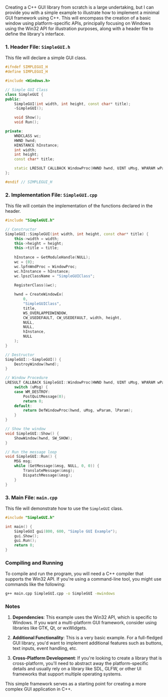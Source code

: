 Creating a C++ GUI library from scratch is a large undertaking, but I can provide you with a simple example to illustrate how to implement a minimal GUI framework using C++. This will encompass the creation of a basic window using platform-specific APIs, principally focusing on Windows using the Win32 API for illustration purposes, along with a header file to define the library's interface.

### 1. Header File: `SimpleGUI.h`

This file will declare a simple GUI class.

```cpp
#ifndef SIMPLEGUI_H
#define SIMPLEGUI_H

#include <Windows.h>

// Simple GUI Class
class SimpleGUI {
public:
    SimpleGUI(int width, int height, const char* title);
    ~SimpleGUI();

    void Show();
    void Run();

private:
    WNDCLASS wc;
    HWND hwnd;
    HINSTANCE hInstance;
    int width;
    int height;
    const char* title;

    static LRESULT CALLBACK WindowProc(HWND hwnd, UINT uMsg, WPARAM wParam, LPARAM lParam);
};

#endif // SIMPLEGUI_H
```

### 2. Implementation File: `SimpleGUI.cpp`

This file will contain the implementation of the functions declared in the header.

```cpp
#include "SimpleGUI.h"

// Constructor
SimpleGUI::SimpleGUI(int width, int height, const char* title) {
    this->width = width;
    this->height = height;
    this->title = title;
    
    hInstance = GetModuleHandle(NULL);
    wc = {0};
    wc.lpfnWndProc = WindowProc;
    wc.hInstance = hInstance;
    wc.lpszClassName = "SimpleGUIClass";
    
    RegisterClass(&wc);

    hwnd = CreateWindowEx(
        0, 
        "SimpleGUIClass", 
        title, 
        WS_OVERLAPPEDWINDOW,
        CW_USEDEFAULT, CW_USEDEFAULT, width, height,
        NULL, 
        NULL, 
        hInstance, 
        NULL
    );
}

// Destructor
SimpleGUI::~SimpleGUI() {
    DestroyWindow(hwnd);
}

// Window Procedure
LRESULT CALLBACK SimpleGUI::WindowProc(HWND hwnd, UINT uMsg, WPARAM wParam, LPARAM lParam) {
    switch (uMsg) {
    case WM_DESTROY:
        PostQuitMessage(0);
        return 0;
    default:
        return DefWindowProc(hwnd, uMsg, wParam, lParam);
    }
}

// Show the window
void SimpleGUI::Show() {
    ShowWindow(hwnd, SW_SHOW);
}

// Run the message loop
void SimpleGUI::Run() {
    MSG msg;
    while (GetMessage(&msg, NULL, 0, 0)) {
        TranslateMessage(&msg);
        DispatchMessage(&msg);
    }
}
```

### 3. Main File: `main.cpp`

This file will demonstrate how to use the `SimpleGUI` class.

```cpp
#include "SimpleGUI.h"

int main() {
    SimpleGUI gui(800, 600, "Simple GUI Example");
    gui.Show();
    gui.Run();
    return 0;
}
```

### Compiling and Running

To compile and run the program, you will need a C++ compiler that supports the Win32 API. If you're using a command-line tool, you might use commands like the following:

```bash
g++ main.cpp SimpleGUI.cpp -o SimpleGUI -mwindows
```

### Notes

1. **Dependencies**: This example uses the Win32 API, which is specific to Windows. If you want a multi-platform GUI framework, consider using libraries like GTK, Qt, or wxWidgets.

2. **Additional Functionality**: This is a very basic example. For a full-fledged GUI library, you'd want to implement additional features such as buttons, text inputs, event handling, etc.

3. **Cross-Platform Development**: If you're looking to create a library that is cross-platform, you'll need to abstract away the platform-specific details and usually rely on a library like SDL, GLFW, or other UI frameworks that support multiple operating systems.

This simple framework serves as a starting point for creating a more complex GUI application in C++.
